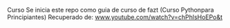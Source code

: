 Curso
Se inicia este repo como guia de curso de fazt (Curso Pythonpara Principiantes)
Recuperado de:
www.youtube.com/watch?v=chPhlsHoEPo&t
